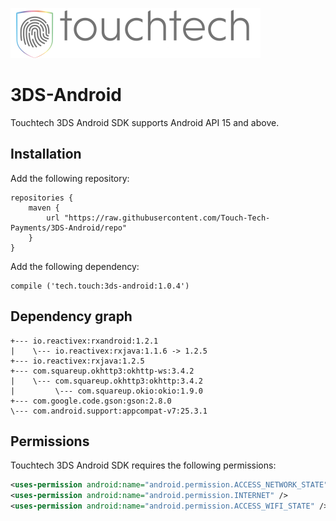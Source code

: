![Touchtech Payments](samples/TTP_logo.png)

# 3DS-Android

Touchtech 3DS Android SDK supports Android API 15 and above.

## Installation

Add the following repository:
```
repositories {
    maven {
        url "https://raw.githubusercontent.com/Touch-Tech-Payments/3DS-Android/repo"
    }
}
```

Add the following dependency:
```
compile ('tech.touch:3ds-android:1.0.4')
```

## Dependency graph

```
+--- io.reactivex:rxandroid:1.2.1
|    \--- io.reactivex:rxjava:1.1.6 -> 1.2.5
+--- io.reactivex:rxjava:1.2.5
+--- com.squareup.okhttp3:okhttp-ws:3.4.2
|    \--- com.squareup.okhttp3:okhttp:3.4.2
|         \--- com.squareup.okio:okio:1.9.0
+--- com.google.code.gson:gson:2.8.0
\--- com.android.support:appcompat-v7:25.3.1
```

## Permissions

Touchtech 3DS Android SDK requires the following permissions:
```xml
<uses-permission android:name="android.permission.ACCESS_NETWORK_STATE" />
<uses-permission android:name="android.permission.INTERNET" />
<uses-permission android:name="android.permission.ACCESS_WIFI_STATE" />
```
